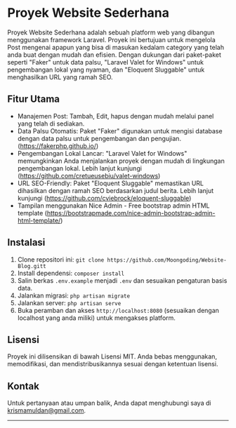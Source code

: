 # Proyek Website Sederhana

Proyek Website Sederhana adalah sebuah platform web yang dibangun menggunakan framework Laravel. Proyek ini bertujuan untuk mengelola Post mengenai apapun yang bisa di masukan kedalam category yang telah anda buat dengan mudah dan efisien. Dengan dukungan dari paket-paket seperti "Faker" untuk data palsu, "Laravel Valet for Windows" untuk pengembangan lokal yang nyaman, dan "Eloquent Sluggable" untuk menghasilkan URL yang ramah SEO.

## Fitur Utama

- Manajemen Post: Tambah, Edit, hapus dengan mudah melalui panel yang telah di sediakan.
- Data Palsu Otomatis: Paket "Faker" digunakan untuk mengisi database dengan data palsu untuk pengembangan dan pengujian. (https://fakerphp.github.io/)
- Pengembangan Lokal Lancar: "Laravel Valet for Windows" memungkinkan Anda menjalankan proyek dengan mudah di lingkungan pengembangan lokal. Lebih lanjut kunjungi (https://github.com/cretueusebiu/valet-windows)
- URL SEO-Friendly: Paket "Eloquent Sluggable" memastikan URL dihasilkan dengan ramah SEO berdasarkan judul berita. Lebih lanjut kunjungi (https://github.com/cviebrock/eloquent-sluggable)
- Tampilan menggunakan Nice Admin - Free bootstrap admin HTML template (https://bootstrapmade.com/nice-admin-bootstrap-admin-html-template/)

## Instalasi

1. Clone repositori ini: `git clone https://github.com/Moongoding/Website-Blog.gitt`
3. Install dependensi: `composer install`
4. Salin berkas `.env.example` menjadi `.env` dan sesuaikan pengaturan basis data.
5. Jalankan migrasi: `php artisan migrate`
6. Jalankan server: `php artisan serve`
7. Buka peramban dan akses `http://localhost:8080` (sesuaikan dengan localhost yang anda miliki) untuk mengakses platform.



## Lisensi

Proyek ini dilisensikan di bawah Lisensi MIT. Anda bebas menggunakan, memodifikasi, dan mendistribusikannya sesuai dengan ketentuan lisensi.

## Kontak

Untuk pertanyaan atau umpan balik, Anda dapat menghubungi saya di krismamuldan@gmail.com.

---

